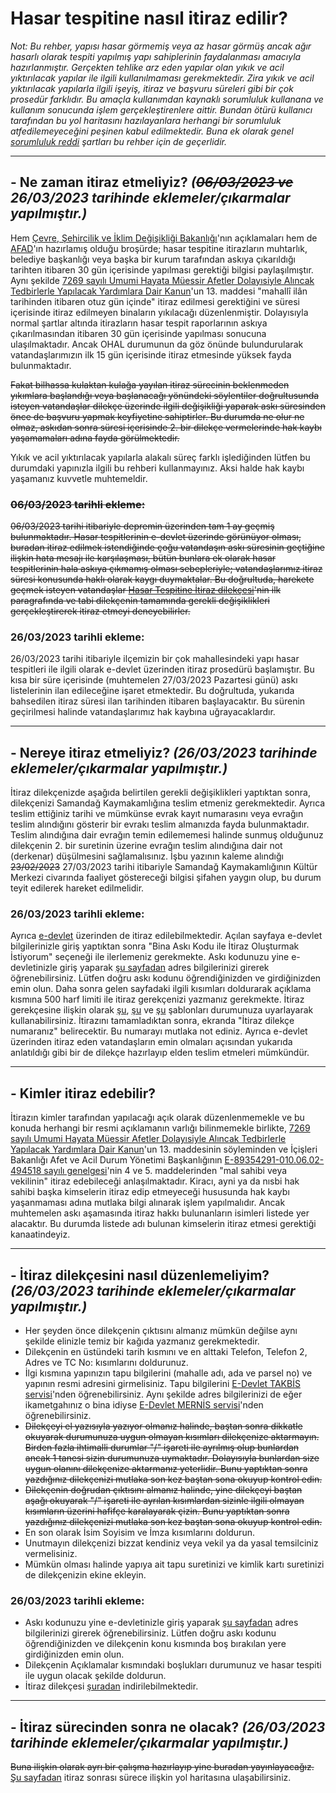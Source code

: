 # Hasar tespitine nasıl itiraz edilir?
  
*Not: Bu rehber, yapısı hasar görmemiş veya az hasar görmüş ancak ağır hasarlı olarak tespiti yapılmış yapı sahiplerinin faydalanması amacıyla hazırlanmıştır. Gerçekten tehlike arz eden yapılar olan yıkık ve acil yıktırılacak yapılar ile ilgili kullanılmaması gerekmektedir. Zira yıkık ve acil yıktırılacak yapılarla ilgili işeyiş, itiraz ve başvuru süreleri gibi bir çok prosedür farklıdır. Bu amaçla kullanımdan kaynaklı sorumluluk kullanana ve kullanım sonucunda işlem gerçekleştirenlere aittir. Bundan ötürü kullanıcı tarafından bu yol haritasını hazılayanlara herhangi bir sorumluluk atfedilemeyeceğini peşinen kabul edilmektedir. Buna ek olarak genel [sorumluluk reddi](https://github.com/symbuzzer/samandag-deprem/blob/main/SORUMLULUK%20REDD%C4%B0.md) şartları bu rehber için de geçerlidir.*  
  
------
## - Ne zaman itiraz etmeliyiz? *(~~06/03/2023 ve~~ 26/03/2023 tarihinde eklemeler/çıkarmalar yapılmıştır.)*  
Hem [Çevre, Şehircilik ve İklim Değişikliği Bakanlığı](https://www.ntv.com.tr/turkiye/deprem-bolgesinde-hasar-tespitine-1-ay-icinde-itiraz-hakki,ElW77xEXcECfvQIM5cvGrQ)'nın açıklamaları hem de [AFAD](https://www.afad.gov.tr/kurumlar/afad.gov.tr/39510/xfiles/hasar_tespit_-_10x21.pdf)'ın hazırlamış olduğu broşürde; hasar tespitine itirazların muhtarlık, belediye başkanlığı veya başka bir kurum tarafından askıya çıkarıldığı tarihten itibaren 30 gün içerisinde yapılması gerektiği bilgisi paylaşılmıştır. Aynı şekilde [7269 sayılı Umumi Hayata Müessir Afetler Dolayısiyle Alıncak Tedbirlerle Yapılacak Yardımlara Dair Kanun](https://www.mevzuat.gov.tr/mevzuat?MevzuatNo=7269&MevzuatTur=1&MevzuatTertip=3)'un 13. maddesi "mahallî ilân tarihinden itibaren otuz gün içinde" itiraz edilmesi gerektiğini ve süresi içerisinde itiraz edilmeyen binaların yıkılacağı düzenlenmiştir. Dolayısıyla normal şartlar altında itirazların hasar tespit raporlarının askıya çıkarılmasından itibaren 30 gün içerisinde yapılması sonucuna ulaşılmaktadır. Ancak OHAL durumunun da göz önünde bulundurularak vatandaşlarımızın ilk 15 gün içerisinde itiraz etmesinde yüksek fayda bulunmaktadır.  
  
~~Fakat bilhassa kulaktan kulağa yayılan itiraz sürecinin beklenmeden yıkımlara başlandığı veya başlanacağı yönündeki söylentiler doğrultusunda isteyen vatandaşlar dilekçe üzerinde ilgili değişikliği yaparak askı süresinden önce de başvuru yapmak keyfiyetine sahiptirler. Bu durumda ne olur ne olmaz, askıdan sonra süresi içerisinde 2. bir dilekçe vermelerinde hak kaybı yaşamamaları adına fayda görülmektedir.~~  
  
Yıkık ve acil yıktırılacak yapılarla alakalı süreç farklı işlediğinden lütfen bu durumdaki yapınızla ilgili bu rehberi kullanmayınız. Aksi halde hak kaybı yaşamanız kuvvetle muhtemeldir.
  
### ~~06/03/2023 tarihli ekleme:~~  
~~06/03/2023 tarihi itibariyle depremin üzerinden tam 1 ay geçmiş bulunmaktadır. Hasar tespitlerinin e-devlet üzerinde görünüyor olması, buradan itiraz edilmek istendiğinde çoğu vatandaşın askı süresinin geçtiğine ilişkin hata mesajı ile karşılaşması, bütün bunlara ek olarak hasar tespitlerinin hala askıya çıkmamış olması sebepleriyle; vatandaşlarımız itiraz süresi konusunda haklı olarak kaygı duymaktalar. Bu doğrultuda, harekete geçmek isteyen vatandaşlar [Hasar Tespitine İtiraz dilekçesi](https://github.com/symbuzzer/samandag-deprem/blob/main/2-%20Dilek%C3%A7e%20-%20Hasar%20Tespitine%20%C4%B0tiraz.pdf)'nin ilk paragrafında ve tabi dilekçenin tamamında gerekli değişiklikleri gerçekleştirerek itiraz etmeyi deneyebilirler.~~  
  
### 26/03/2023 tarihli ekleme:  
26/03/2023 tarihi itibariyle ilçemizin bir çok mahallesindeki yapı hasar tespitleri ile ilgili olarak e-devlet üzerinden itiraz prosedürü başlamıştır. Bu kısa bir süre içerisinde (muhtemelen 27/03/2023 Pazartesi günü) askı listelerinin ilan edileceğine işaret etmektedir. Bu doğrultuda, yukarıda bahsedilen itiraz süresi ilan tarihinden itibaren başlayacaktır. Bu sürenin geçirilmesi halinde vatandaşlarımız hak kaybına uğrayacaklardır.

------
## - Nereye itiraz etmeliyiz? *(26/03/2023 tarihinde eklemeler/çıkarmalar yapılmıştır.)*    
İtiraz dilekçenizde aşağıda belirtilen gerekli değişiklikleri yaptıktan sonra, dilekçenizi Samandağ Kaymakamlığına teslim etmeniz gerekmektedir. Ayrıca teslim ettiğiniz tarihi ve mümkünse evrak kayıt numarasını veya evrağın teslim alındığını gösterir bir evrakı teslim almanızda fayda bulunmaktadır. Teslim alındığına dair evrağın temin edilememesi halinde sunmuş olduğunuz dilekçenin 2. bir suretinin üzerine evrağın teslim alındığına dair not (derkenar) düşülmesini sağlamalısınız. İşbu yazının kaleme alındığı ~~23/02/2023~~ 27/03/2023 tarihi itibariyle Samandağ Kaymakamlığının Kültür Merkezi civarında faaliyet göstereceği bilgisi şifahen yaygın olup, bu durum teyit edilerek hareket edilmelidir.  
  
### 26/03/2023 tarihli ekleme:  
Ayrıca [e-devlet](https://itiraz.csb.gov.tr) üzerinden de itiraz edilebilmektedir. Açılan sayfaya e-devlet bilgilerinizle giriş yaptıktan sonra "Bina Askı Kodu ile İtiraz Oluşturmak İstiyorum" seçeneği ile ilerlemeniz gerekmekte. Askı kodunuzu yine e-devletinizle giriş yaparak [şu sayfadan](https://www.turkiye.gov.tr/cevre-ve-sehircilik-hasar-tespit-sorgulama?adres=Sorgula) adres bilgilerinizi girerek öğrenebilirsiniz. Lütfen doğru askı kodunu öğrendiğinizden ve girdiğinizden emin olun. Daha sonra gelen sayfadaki ilgili kısımları doldurarak açıklama kısmına 500 harf limiti ile itiraz gerekçenizi yazmanız gerekmekte. İtiraz gerekçesine ilişkin olarak [şu](https://github.com/symbuzzer/samandag-deprem/blob/main/3-%20E-Devlet%20-%20Hasar%20itiraz%20%C3%B6rnek%201.md), [şu](https://github.com/symbuzzer/samandag-deprem/blob/main/3-%20E-Devlet%20-%20Hasar%20itiraz%20%C3%B6rnek%202.md) ve [şu](https://github.com/symbuzzer/samandag-deprem/blob/main/3-%20E-Devlet%20-%20Hasar%20itiraz%20%C3%B6rnek%203.md) şablonları durumunuza uyarlayarak kullanabilirsiniz. İtirazını tamamladıktan sonra, ekranda "İtiraz dilekçe numaranız" belirecektir. Bu numarayı mutlaka not ediniz. Ayrıca e-devlet üzerinden itiraz eden vatandaşların emin olmaları açısından yukarıda anlatıldığı gibi bir de dilekçe hazırlayıp elden teslim etmeleri mümkündür.
  
------
## - Kimler itiraz edebilir?  
İtirazın kimler tarafından yapılacağı açık olarak düzenlenmemekle ve bu konuda herhangi bir resmi açıklamanın varlığı bilinmemekle birlikte, [7269 sayılı Umumi Hayata Müessir Afetler Dolayısiyle Alıncak Tedbirlerle Yapılacak Yardımlara Dair Kanun](https://www.mevzuat.gov.tr/mevzuat?MevzuatNo=7269&MevzuatTur=1&MevzuatTertip=3)'un 13. maddesinin söyleminden ve İçişleri Bakanlığı Afet ve Acil Durum Yönetimi Başkanlığının [E-89354291-010.06.02-494518 sayılı genelgesi](https://github.com/symbuzzer/samandag-deprem/blob/main/i%C3%A7erikler/dosya-tahliye-genelgesi.pdf)'nin 4 ve 5. maddelerinden "mal sahibi veya vekilinin" itiraz edebileceği anlaşılmaktadır. Kiracı, ayni ya da nısbi hak sahibi başka kimselerin itiraz edip etmeyeceği hususunda hak kaybı yaşanmaması adına mutlaka bilgi alınarak işlem yapılmalıdır. Ancak muhtemelen askı aşamasında itiraz hakkı bulunanların isimleri listede yer alacaktır. Bu durumda listede adı bulunan kimselerin itiraz etmesi gerektiği kanaatindeyiz.   
  
------
## - İtiraz dilekçesini nasıl düzenlemeliyim? *(26/03/2023 tarihinde eklemeler/çıkarmalar yapılmıştır.)*  
- Her şeyden önce dilekçenin çıktısını almanız mümkün değilse aynı şekilde elinizle temiz bir kağıda yazmanız gerekmektedir.  
- Dilekçenin en üstündeki tarih kısmını ve en alttaki Telefon, Telefon 2, Adres ve TC No: kısımlarını doldurunuz.  
- İlgi kısmına yapınızın tapu bilgilerini (mahalle adı, ada ve parsel no) ve yapının resmi adresini girmelisiniz.  Tapu bilgilerini [E-Devlet TAKBİS servisi](https://www.turkiye.gov.tr/tapu-bilgileri-sorgulama)'nden öğrenebilirsiniz. Aynı şekilde adres bilgilerinizi de eğer ikametgahınız o bina idiyse [E-Devlet MERNİS servisi](https://www.turkiye.gov.tr/nvi-yerlesim-yeri-ve-diger-adres-belgesi-sorgulama)'nden öğrenebilirsiniz.  
- ~~Dilekçeyi el yazısıyla yazıyor olmanız halinde, baştan sonra dikkatle okuyarak durumunuza uygun olmayan kısımları dilekçenize aktarmayın. Birden fazla ihtimalli durumlar "/" işareti ile ayrılmış olup bunlardan ancak 1 tanesi sizin durumunuza uymaktadır. Dolayısıyla bunlardan size uygun olanını dilekçenize aktarmanız yeterlidir. Bunu yaptıktan sonra yazdığınız dilekçenizi mutlaka son kez baştan sona okuyup kontrol edin.~~  
- ~~Dilekçenin doğrudan çıktısını almanız halinde, yine dilekçeyi baştan aşağı okuyarak "/" işareti ile ayrılan kısımlardan sizinle ilgili olmayan kısımların üzerini hafifçe karalayarak çizin. Bunu yaptıktan sonra yazdığınız dilekçenizi mutlaka son kez baştan sona okuyup kontrol edin.~~  
- En son olarak İsim Soyisim ve İmza kısımlarını doldurun.  
- Unutmayın dilekçenizi bizzat kendiniz veya vekil ya da yasal temsilciniz vermelisiniz.  
- Mümkün olması halinde yapıya ait tapu suretinizi ve kimlik kartı suretinizi de dilekçenizin ekine ekleyin.  
### 26/03/2023 tarihli ekleme:  
- Askı kodunuzu yine e-devletinizle giriş yaparak [şu sayfadan](https://www.turkiye.gov.tr/cevre-ve-sehircilik-hasar-tespit-sorgulama?adres=Sorgula) adres bilgilerinizi girerek öğrenebilirsiniz. Lütfen doğru askı kodunu öğrendiğinizden ve dilekçenin konu kısmında boş bırakılan yere girdiğinizden emin olun.  
- Dilekçenin Açıklamalar kısmındaki boşlukları durumunuz ve hasar tespiti ile uygun olacak şekilde doldurun.  
- İtiraz dilekçesi [şuradan](https://github.com/symbuzzer/samandag-deprem/raw/main/2-%20Dilek%C3%A7e%20-%20Hasar%20Tespitine%20%C4%B0tiraz.pdf) indirilebilmektedir.  
  
------
## - İtiraz sürecinden sonra ne olacak? *(26/03/2023 tarihinde eklemeler/çıkarmalar yapılmıştır.)*  
~~Buna ilişkin olarak ayrı bir çalışma hazırlayıp yine buradan yayınlayacağız.~~  [Şu sayfadan](https://github.com/symbuzzer/samandag-deprem/blob/main/4-%20Yol%20Haritas%C4%B1%20-%20Hasar%20tespitinin%20yeniden%20yap%C4%B1lmas%C4%B1.md) itiraz sonrası sürece ilişkin yol haritasına ulaşabilirsiniz.
